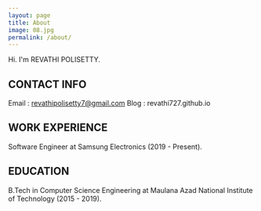 ```yaml
---
layout: page
title: About
image: 08.jpg
permalink: /about/
---
```


Hi. I'm REVATHI POLISETTY.

## CONTACT INFO

Email : revathipolisetty7@gmail.com
Blog : revathi727.github.io

## WORK EXPERIENCE

Software Engineer at Samsung Electronics (2019 - Present).

## EDUCATION

B.Tech in Computer Science Engineering at Maulana Azad National Institute of Technology (2015 - 2019).
